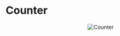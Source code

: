 # Counter

<p align="center"> <img src="https://user-images.githubusercontent.com/126652325/223172119-6d10d15e-8e37-4ab1-8381-f441368f5d43.png" alt="Counter" /> </p>
